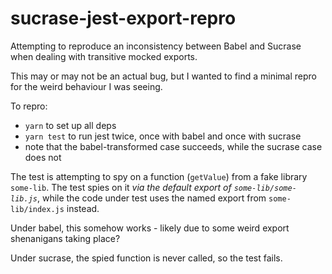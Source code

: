 # sucrase-jest-export-repro

Attempting to reproduce an inconsistency between Babel and Sucrase when dealing with transitive mocked exports.

This may or may not be an actual bug, but I wanted to find a minimal repro for the weird behaviour I was seeing.

To repro:

* `yarn` to set up all deps
* `yarn test` to run jest twice, once with babel and once with sucrase
* note that the babel-transformed case succeeds, while the sucrase case does not

The test is attempting to spy on a function (`getValue`) from a fake library `some-lib`. The test spies on it _via the default export of `some-lib/some-lib.js`_, while the code under test uses the named export from `some-lib/index.js` instead.

Under babel, this somehow works - likely due to some weird export shenanigans taking place?

Under sucrase, the spied function is never called, so the test fails.
